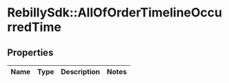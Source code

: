 # RebillySdk::AllOfOrderTimelineOccurredTime

## Properties
Name | Type | Description | Notes
------------ | ------------- | ------------- | -------------

